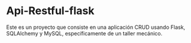 # Api-Restful-flask
Este es un proyecto que consiste en una aplicación CRUD usando Flask, SQLAlchemy y MySQL, específicamente de un taller mecánico.
